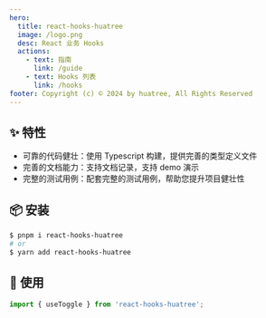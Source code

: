 ```yaml
---
hero:
  title: react-hooks-huatree
  image: /logo.png
  desc: React 业务 Hooks
  actions:
    - text: 指南
      link: /guide
    - text: Hooks 列表
      link: /hooks
footer: Copyright (c) © 2024 by huatree, All Rights Reserved
---
```


## ✨ 特性

- 可靠的代码健壮：使用 Typescript 构建，提供完善的类型定义文件
- 完善的文档能力：支持文档记录，支持 demo 演示
- 完整的测试用例：配套完整的测试用例，帮助您提升项目健壮性

## 📦 安装

```bash
$ pnpm i react-hooks-huatree
# or
$ yarn add react-hooks-huatree
```

## 🔨 使用

```ts
import { useToggle } from 'react-hooks-huatree';
```
